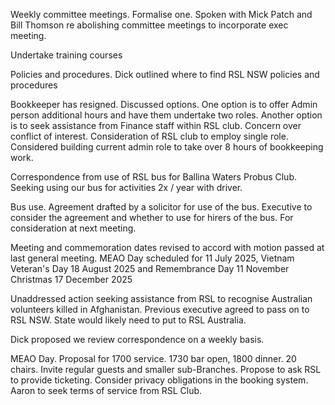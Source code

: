 Weekly committee meetings. Formalise one. Spoken with Mick Patch and Bill Thomson re abolishing committee meetings to incorporate exec meeting.

Undertake training courses

Policies and procedures. Dick outlined where to find RSL NSW policies and procedures

Bookkeeper has resigned. Discussed options. One option is to offer Admin person additional hours and have them undertake two roles. Another option is to seek assistance from Finance staff within RSL club. Concern over conflict of interest. Consideration of RSL club to employ single role. Considered building current admin role to take over 8 hours of bookkeeping work.

Correspondence from use of RSL bus for Ballina Waters Probus Club. Seeking using our bus for activities 2x / year with driver.

Bus use. Agreement drafted by a solicitor for use of the bus. Executive to consider the agreement and whether to use for hirers of the bus. For consideration at next meeting.

Meeting and commemoration dates revised to accord with motion passed at last general meeting. MEAO Day scheduled for 11 July 2025, Vietnam Veteran's Day 18 August 2025 and Remembrance Day 11 November Christmas 17 December 2025

Unaddressed action seeking assistance from RSL to recognise Australian volunteers killed in Afghanistan. Previous executive agreed to pass on to RSL NSW. State would likely need to put to RSL Australia.

Dick proposed we review correspondence on a weekly basis.

MEAO Day. Proposal for 1700 service. 1730 bar open, 1800 dinner. 20 chairs. Invite regular guests and smaller sub-Branches. Propose to ask RSL to provide ticketing. Consider privacy obligations in the booking system. Aaron to seek terms of service from RSL Club.
